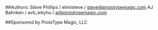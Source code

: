 ##Authors:
 Steve Phillips / elimisteve / steve@prototypemagic.com
 AJ Bahnken / avb_wkyhu / aj@prototypemagic.com

##Sponsored by ProtoType Magic, LLC

